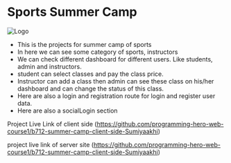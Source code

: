 # Sports Summer Camp

![Logo](https://i.ibb.co/qMKjgcM/summer-Camp.jpg)

- This is the projects for summer camp of sports 
- In here we can see some category of sports, instructors 
- We can check different dashboard for different users. Like students, admin and instructors.
- student can select classes and pay the class price.
- Instructor can add a class then admin can see these class on his/her dashboard and can change the status of this class.
- Here are also a login and registration route for login and register user data.
- Here are also a socialLogin section

Project Live Link of client side (https://github.com/programming-hero-web-course1/b712-summer-camp-client-side-Sumiyaakhi)

project live link of server site (https://github.com/programming-hero-web-course1/b712-summer-camp-client-side-Sumiyaakhi)
